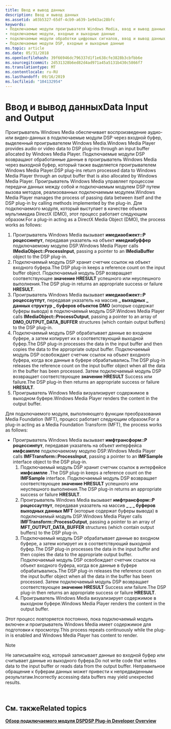 ```yaml
---
title: Ввод и вывод данных
description: Ввод и вывод данных
ms.assetid: a03b5327-65df-4cb9-a639-1e943ac28bfc
keywords:
- Подключаемые модули проигрывателя Windows Media, ввод и вывод данных
- подключаемые модули, входные и выходные данные
- подключаемые модули обработки цифровых сигналов, ввод и вывод данных
- Подключаемые модули DSP, входные и выходные данные
ms.topic: article
ms.date: 05/31/2018
ms.openlocfilehash: 39f66946dc796337d1f1e638cfe3828b3cbfbb6e
ms.sourcegitcommit: 2d531328b6ed82d4ad971a45a5131b430c5866f7
ms.translationtype: MT
ms.contentlocale: ru-RU
ms.lasthandoff: 09/16/2019
ms.locfileid: "104132954"
---
```

# <a name="data-input-and-output"></a><span data-ttu-id="85e7d-107">Ввод и вывод данных</span><span class="sxs-lookup"><span data-stu-id="85e7d-107">Data Input and Output</span></span>

<span data-ttu-id="85e7d-108">Проигрыватель Windows Media обеспечивает воспроизведение аудио-или видео-данных в подключаемые модули DSP через входной буфер, выделенный проигрывателем Windows Media.</span><span class="sxs-lookup"><span data-stu-id="85e7d-108">Windows Media Player provides audio or video data to DSP plug-ins through an input buffer allocated by Windows Media Player.</span></span> <span data-ttu-id="85e7d-109">Подключаемые модули DSP возвращают обработанные данные в проигрыватель Windows Media через выходной буфер, который также выделяется проигрывателем Windows Media Player.</span><span class="sxs-lookup"><span data-stu-id="85e7d-109">DSP plug-ins return processed data to Windows Media Player through an output buffer that is also allocated by Windows Media Player.</span></span> <span data-ttu-id="85e7d-110">Проигрыватель Windows Media управляет процессом передачи данных между собой и подключаемым модулем DSP путем вызова методов, реализованных подключаемым модулем.</span><span class="sxs-lookup"><span data-stu-id="85e7d-110">Windows Media Player manages the process of passing data between itself and the DSP plug-in by calling methods implemented by the plug-in.</span></span> <span data-ttu-id="85e7d-111">Для подключаемого модуля, который выступает в качестве объекта мультимедиа DirectX (DMO), этот процесс работает следующим образом:</span><span class="sxs-lookup"><span data-stu-id="85e7d-111">For a plug-in acting as a DirectX Media Object (DMO), the process works as follows:</span></span>

1.  <span data-ttu-id="85e7d-112">Проигрыватель Windows Media вызывает **имедиаобжект::P роцессинпут**, передавая указатель на объект **имедиабуффер** подключаемому модулю DSP.</span><span class="sxs-lookup"><span data-stu-id="85e7d-112">Windows Media Player calls **IMediaObject::ProcessInput**, passing a pointer to an **IMediaBuffer** object to the DSP plug-in.</span></span>
2.  <span data-ttu-id="85e7d-113">Подключаемый модуль DSP хранит счетчик ссылок на объект входного буфера.</span><span class="sxs-lookup"><span data-stu-id="85e7d-113">The DSP plug-in keeps a reference count on the input buffer object.</span></span> <span data-ttu-id="85e7d-114">Подключаемый модуль DSP возвращает соответствующее **значение HRESULT** успешного или неуспешного выполнения.</span><span class="sxs-lookup"><span data-stu-id="85e7d-114">The DSP plug-in returns an appropriate success or failure **HRESULT**.</span></span>
3.  <span data-ttu-id="85e7d-115">Проигрыватель Windows Media вызывает **имедиаобжект::P роцессаутпут**, передавая указатель на массив **\_ выходных \_ данных структур \_ буферов объектов DMO** (которые содержат буферы вывода) в подключаемый модуль DSP.</span><span class="sxs-lookup"><span data-stu-id="85e7d-115">Windows Media Player calls **IMediaObject::ProcessOutput**, passing a pointer to an array of **DMO\_OUTPUT\_DATA\_BUFFER** structures (which contain output buffers) to the DSP plug-in.</span></span>
4.  <span data-ttu-id="85e7d-116">Подключаемый модуль DSP обрабатывает данные во входном буфере, а затем копирует их в соответствующий выходной буфер.</span><span class="sxs-lookup"><span data-stu-id="85e7d-116">The DSP plug-in processes the data in the input buffer and then copies the data to the appropriate output buffer.</span></span> <span data-ttu-id="85e7d-117">Подключаемый модуль DSP освобождает счетчик ссылок на объект входного буфера, когда все данные в буфере обрабатывались.</span><span class="sxs-lookup"><span data-stu-id="85e7d-117">The DSP plug-in releases the reference count on the input buffer object when all the data in the buffer has been processed.</span></span> <span data-ttu-id="85e7d-118">Затем подключаемый модуль DSP возвращает соответствующее **значение HRESULT** Success или failure.</span><span class="sxs-lookup"><span data-stu-id="85e7d-118">The DSP plug-in then returns an appropriate success or failure **HRESULT**.</span></span>
5.  <span data-ttu-id="85e7d-119">Проигрыватель Windows Media визуализирует содержимое в выходном буфере.</span><span class="sxs-lookup"><span data-stu-id="85e7d-119">Windows Media Player renders the content in the output buffer.</span></span>

<span data-ttu-id="85e7d-120">Для подключаемого модуля, выполняющего функции преобразования Media Foundation (MFT), процесс работает следующим образом:</span><span class="sxs-lookup"><span data-stu-id="85e7d-120">For a plug-in acting as a Media Foundation Transform (MFT), the process works as follows:</span></span>

-   <span data-ttu-id="85e7d-121">Проигрыватель Windows Media вызывает **имфтрансформ::P роцессинпут**, передавая указатель на объект интерфейса **имфсампле** подключаемому модулю DSP.</span><span class="sxs-lookup"><span data-stu-id="85e7d-121">Windows Media Player calls **IMFTransform::ProcessInput**, passing a pointer to an **IMFSample** interface object to the DSP plug-in.</span></span>
    1.  <span data-ttu-id="85e7d-122">Подключаемый модуль DSP хранит счетчик ссылок в интерфейсе **имфсампле** .</span><span class="sxs-lookup"><span data-stu-id="85e7d-122">The DSP plug-in keeps a reference count on the **IMFSample** interface.</span></span> <span data-ttu-id="85e7d-123">Подключаемый модуль DSP возвращает соответствующее **значение HRESULT** успешного или неуспешного выполнения.</span><span class="sxs-lookup"><span data-stu-id="85e7d-123">The DSP plug-in returns an appropriate success or failure **HRESULT**.</span></span>
    2.  <span data-ttu-id="85e7d-124">Проигрыватель Windows Media вызывает **имфтрансформ::P роцессаутпут**, передавая указатель на массив **\_ \_ \_ буферов выходных данных MFT** (которые содержат буферы вывода) в подключаемый модуль DSP.</span><span class="sxs-lookup"><span data-stu-id="85e7d-124">Windows Media Player calls **IMFTransform::ProcessOutput**, passing a pointer to an array of **MFT\_OUTPUT\_DATA\_BUFFER** structures (which contain output buffers) to the DSP plug-in.</span></span>
    3.  <span data-ttu-id="85e7d-125">Подключаемый модуль DSP обрабатывает данные во входном буфере, а затем копирует их в соответствующий выходной буфер.</span><span class="sxs-lookup"><span data-stu-id="85e7d-125">The DSP plug-in processes the data in the input buffer and then copies the data to the appropriate output buffer.</span></span> <span data-ttu-id="85e7d-126">Подключаемый модуль DSP освобождает счетчик ссылок на объект входного буфера, когда все данные в буфере обрабатывались.</span><span class="sxs-lookup"><span data-stu-id="85e7d-126">The DSP plug-in releases the reference count on the input buffer object when all the data in the buffer has been processed.</span></span> <span data-ttu-id="85e7d-127">Затем подключаемый модуль DSP возвращает соответствующее **значение HRESULT** Success или failure.</span><span class="sxs-lookup"><span data-stu-id="85e7d-127">The DSP plug-in then returns an appropriate success or failure **HRESULT**.</span></span>
    4.  <span data-ttu-id="85e7d-128">Проигрыватель Windows Media визуализирует содержимое в выходном буфере.</span><span class="sxs-lookup"><span data-stu-id="85e7d-128">Windows Media Player renders the content in the output buffer.</span></span>

<span data-ttu-id="85e7d-129">Этот процесс повторяется постоянно, пока подключаемый модуль включен и проигрыватель Windows Media имеет содержимое для подготовки к просмотру.</span><span class="sxs-lookup"><span data-stu-id="85e7d-129">This process repeats continuously while the plug-in is enabled and Windows Media Player has content to render.</span></span>

> [!Note]  
> <span data-ttu-id="85e7d-130">Не записывайте код, который записывает данные во входной буфер или считывает данные из выходного буфера.</span><span class="sxs-lookup"><span data-stu-id="85e7d-130">Do not write code that writes data to the input buffer or reads data from the output buffer.</span></span> <span data-ttu-id="85e7d-131">Неправильное обращение к буферам данных может привести к непредвиденным результатам.</span><span class="sxs-lookup"><span data-stu-id="85e7d-131">Incorrectly accessing data buffers may yield unexpected results.</span></span>

 

## <a name="related-topics"></a><span data-ttu-id="85e7d-132">См. также</span><span class="sxs-lookup"><span data-stu-id="85e7d-132">Related topics</span></span>

<dl> <dt>

[<span data-ttu-id="85e7d-133">**Обзор подключаемого модуля DSP**</span><span class="sxs-lookup"><span data-stu-id="85e7d-133">**DSP Plug-in Developer Overview**</span></span>](dsp-plug-in-developer-overview.md)
</dt> </dl>

 

 




